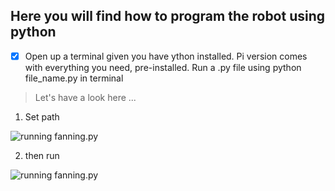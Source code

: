 ## **Here you will find how to program the robot using python**

- [x] Open up a terminal given you have ython installed. Pi version comes with everything you need, pre-installed. Run a .py file using python file_name.py in terminal

> Let's have a look here ...
1. Set path

![running fanning.py]()

2. then run

![running fanning.py]()
